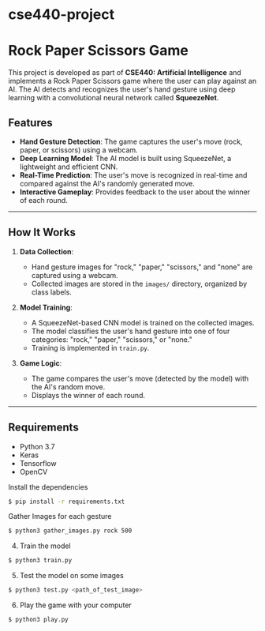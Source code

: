 # cse440-project

# Rock Paper Scissors Game

This project is developed as part of **CSE440: Artificial Intelligence** and implements a Rock Paper Scissors game where the user can play against an AI. The AI detects and recognizes the user's hand gesture using deep learning with a convolutional neural network called **SqueezeNet**.

## Features
- **Hand Gesture Detection**: The game captures the user's move (rock, paper, or scissors) using a webcam.
- **Deep Learning Model**: The AI model is built using SqueezeNet, a lightweight and efficient CNN.
- **Real-Time Prediction**: The user's move is recognized in real-time and compared against the AI's randomly generated move.
- **Interactive Gameplay**: Provides feedback to the user about the winner of each round.

---

## How It Works

1. **Data Collection**:
   - Hand gesture images for "rock," "paper," "scissors," and "none" are captured using a webcam.
   - Collected images are stored in the `images/` directory, organized by class labels.

2. **Model Training**:
   - A SqueezeNet-based CNN model is trained on the collected images.
   - The model classifies the user's hand gesture into one of four categories: "rock," "paper," "scissors," or "none."
   - Training is implemented in `train.py`.

3. **Game Logic**:
   - The game compares the user's move (detected by the model) with the AI's random move.
   - Displays the winner of each round.


---


## Requirements
- Python 3.7
- Keras
- Tensorflow
- OpenCV

Install the dependencies

```sh
$ pip install -r requirements.txt
```

Gather Images for each gesture
```sh
$ python3 gather_images.py rock 500
```

4. Train the model
```sh
$ python3 train.py
```

5. Test the model on some images
```sh
$ python3 test.py <path_of_test_image>
```

6. Play the game with your computer
```sh
$ python3 play.py
```